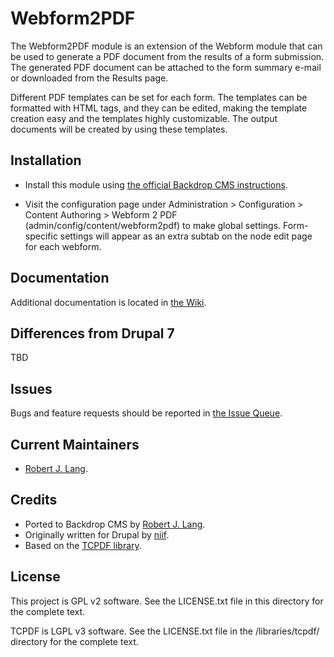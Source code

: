 Webform2PDF
======================

The Webform2PDF module is an extension of the Webform module that can be used to generate a PDF document from the results of a form submission. The generated PDF document can be attached to the form summary e-mail or downloaded from the Results page.

Different PDF templates can be set for each form. The templates can be formatted with HTML tags, and they can be edited, making the template creation easy and the templates highly customizable. The output documents will be created by using these templates.

Installation
------------

- Install this module using [the official Backdrop CMS instructions](  https://backdropcms.org/guide/modules).

- Visit the configuration page under Administration > Configuration > Content Authoring >
  Webform 2 PDF (admin/config/content/webform2pdf) to make global settings. Form-specific settings will appear as an extra subtab on the node edit page for each webform.

Documentation
-------------

Additional documentation is located in [the Wiki](https://github.com/backdrop-contrib/webform2pdf/wiki/Documentation).

Differences from Drupal 7
-------------------------

TBD

Issues
------

Bugs and feature requests should be reported in [the Issue Queue](https://github.com/backdrop-contrib/webform2pdf/issues).

Current Maintainers
-------------------

- [Robert J. Lang](https://github.com/bugfolder).

Credits
-------

- Ported to Backdrop CMS by [Robert J. Lang](https://github.com/bugfolder).
- Originally written for Drupal by [niif](https://www.drupal.org/u/niif).
- Based on the [TCPDF library](https://github.com/tecnickcom/TCPDF).

License
-------

This project is GPL v2 software.
See the LICENSE.txt file in this directory for the complete text.

TCPDF is LGPL v3 software.
See the LICENSE.txt file in the /libraries/tcpdf/ directory for the complete text.
